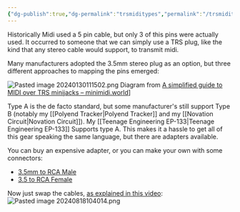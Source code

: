 ```yaml
---
{"dg-publish":true,"dg-permalink":"trsmiditypes","permalink":"/trsmiditypes/","created":"2024-01-30T11:18:13.000-05:00","updated":"2024-08-18T10:40:16.023-04:00"}
---
```


Historically Midi used a 5 pin cable, but only 3 of this pins were actually used. It occurred to someone that we can simply use a TRS plug, like the kind that any stereo cable would support, to transmit midi. 

Many manufacturers adopted the 3.5mm stereo plug as an option, but three different approaches to mapping the pins emerged:

![Pasted image 20240130111502.png](/img/user/assets/Pasted%20image%2020240130111502.png)
Diagram from [A simplified guide to MIDI over TRS minijacks – minimidi.world](https://minimidi.world)]

Type A is the de facto standard, but some manufacturer's still support Type B (notably my [[Polyend Tracker\|Polyend Tracker]] and my [[Novation Circuit\|Novation Circuit]]). My [[Teenage Engineering EP-133\|Teenage Engineering EP-133]] Supports type A. This makes it a hassle to get all of this gear speaking the same language, but there are adapters available. 

You can buy an expensive adapter, or you can make your own with some connectors:

- [3.5mm to RCA Male](https://www.amazon.com/ALINNA-3-5mm-Female-Stereo-Adapter/dp/B0D5BM69N4/ref=sr_1_13?dib=eyJ2IjoiMSJ9.YOt5yx2H27Zw5Y2xEb0_UjdgyhvheTRnZaqlyjrSD9peB3Pe-NOqCbiedJ8zKXR_HqnBupp1HRXdcpYU3Yj0QEOQg-lEhCLRoX_ipKym-ENp2ACZJQVHI-FG_OYestjZWWqz96_GoXToM-y3K5fBfqr34MDLsIiHLFb2EjnJTSbP2-YN2cS0GHXRYxZO4Gf8okyZgnng8KqBoeC2KDnE-dB164olOxcR9kDpnj351uA.gNe7AJBYvi9tUGFBfWWSMutIb3hftj1QVb8-xASpcEs&dib_tag=se&keywords=3.5mm%2Bto%2Brca%2Badapter&qid=1723991673&sr=8-13&th=1)
- [3.5 to RCA Female](https://www.amazon.com/ALINNA-3-5mm-Female-Stereo-Adapter/dp/B098L63WY6/ref=sr_1_13?dib=eyJ2IjoiMSJ9.YOt5yx2H27Zw5Y2xEb0_UjdgyhvheTRnZaqlyjrSD9peB3Pe-NOqCbiedJ8zKXR_HqnBupp1HRXdcpYU3Yj0QEOQg-lEhCLRoX_ipKym-ENp2ACZJQVHI-FG_OYestjZWWqz96_GoXToM-y3K5fBfqr34MDLsIiHLFb2EjnJTSbP2-YN2cS0GHXRYxZO4Gf8okyZgnng8KqBoeC2KDnE-dB164olOxcR9kDpnj351uA.gNe7AJBYvi9tUGFBfWWSMutIb3hftj1QVb8-xASpcEs&dib_tag=se&keywords=3.5mm%2Bto%2Brca%2Badapter&qid=1723991673&sr=8-13&th=1)

Now just swap the cables, [as explained in this video](https://www.youtube.com/watch?v=X8VCY1nH30w):
![Pasted image 20240818104014.png](/img/user/assets/Pasted%20image%2020240818104014.png)